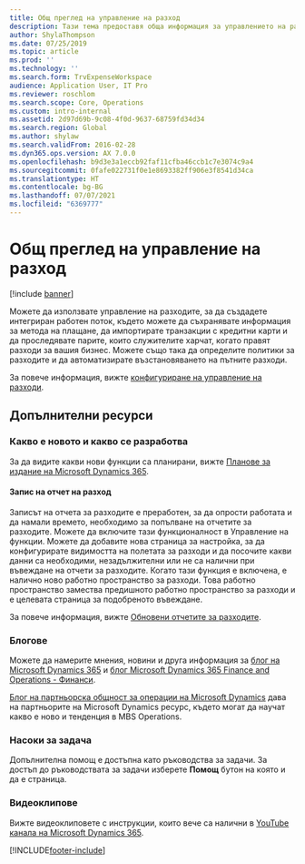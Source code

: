 ```yaml
---
title: Общ преглед на управление на разход
description: Тази тема предоставя обща информация за управлението на разходите и връзки към допълнителни ресурси. Можете да използвате управление на разходите, за да създадете интегриран работен поток, където можете да съхранявате информация за метода на плащане, да импортирате транзакции с кредитни карти и да проследявате парите, които служителите харчат, когато правят разходи за вашия бизнес.
author: ShylaThompson
ms.date: 07/25/2019
ms.topic: article
ms.prod: ''
ms.technology: ''
ms.search.form: TrvExpenseWorkspace
audience: Application User, IT Pro
ms.reviewer: roschlom
ms.search.scope: Core, Operations
ms.custom: intro-internal
ms.assetid: 2d97d69b-9c08-4f0d-9637-68759fd34d34
ms.search.region: Global
ms.author: shylaw
ms.search.validFrom: 2016-02-28
ms.dyn365.ops.version: AX 7.0.0
ms.openlocfilehash: b9d3e3a1eccb92faf11cfba46ccb1c7e3074c9a4
ms.sourcegitcommit: 0fafe022731f0e1e8693382ff906e3f8541d34ca
ms.translationtype: HT
ms.contentlocale: bg-BG
ms.lasthandoff: 07/07/2021
ms.locfileid: "6369777"
---
```

# <a name="expense-management-overview"></a>Общ преглед на управление на разход

[!include [banner](../includes/banner.md)]

Можете да използвате управление на разходите, за да създадете интегриран работен поток, където можете да съхранявате информация за метода на плащане, да импортирате транзакции с кредитни карти и да проследявате парите, които служителите харчат, когато правят разходи за вашия бизнес. Можете също така да определите политики за разходите и да автоматизирате възстановяването на пътните разходи.

За повече информация, вижте [конфигуриране на управление на разходи](plan-expense-management.md).

## <a name="additional-resources"></a>Допълнителни ресурси

### <a name="whats-new-and-in-development"></a>Какво е новото и какво се разработва

За да видите какви нови функции са планирани, вижте [Планове за издание на Microsoft Dynamics 365](/dynamics365/release-plans/).

#### <a name="expense-report-entry"></a>Запис на отчет на разход

Записът на отчета за разходите е преработен, за да опрости работата и да намали времето, необходимо за попълване на отчетите за разходите. Можете да включите тази функционалност в Управление на функции. Можете да добавите нова страница за настройка, за да конфигурирате видимостта на полетата за разходи и да посочите какви данни са необходими, незадължителни или не са налични при въвеждане на отчети за разходите. Когато тази функция е включена, е налично ново работно пространство за разходи. Това работно пространство замества предишното работно пространство за разходи и е целевата страница за подобреното въвеждане.

За повече информация, вижте [Обновени отчетите за разходите](ExpenseWorkspaceNew.md).

### <a name="blogs"></a>Блогове

Можете да намерите мнения, новини и друга информация за [блог на Microsoft Dynamics 365](https://community.dynamics.com/b/msftdynamicsblog?c=Enterprise) и [блог Microsoft Dynamics 365 Finance and Operations - Финанси](https://community.dynamics.com/365/financeandoperations/b/financials).

[Блог на партньорска общност за операции на Microsoft Dynamics](https://community.dynamics.com/partner/b/operationspartnercommunityblog) дава на партньорите на Microsoft Dynamics ресурс, където могат да научат какво е ново и тенденция в MBS Operations.

### <a name="task-guides"></a>Насоки за задача

Допълнителна помощ е достъпна като ръководства за задачи. За достъп до ръководствата за задачи изберете **Помощ** бутон на която и да е страница.

### <a name="videos"></a>Видеоклипове

Вижте видеоклиповете с инструкции, които вече са налични в [YouTube канала на Microsoft Dynamics 365](https://www.youtube.com/channel/UCJGCg4rB3QSs8y_1FquelBQ).


[!INCLUDE[footer-include](../includes/footer-banner.md)]